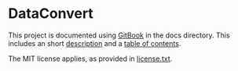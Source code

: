 # DataConvert

This project is documented using [GitBook](http://www.gitbook.com) in the docs directory.
This includes an short [description](./docs/README.md) and a [table of contents](./docs/SUMMARY.md).

The MIT license applies, as provided in [license.txt](/.license.txt).
